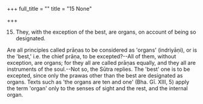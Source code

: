 +++
full_title = ""
title = "15 None"

+++


15. They, with the exception of the best, are organs, on account of being so designated.

Are all principles called prāṇas to be considered as 'organs' (indriyāṇi), or is the 'best,' i.e. the chief prāṇa, to be excepted?--All of them, without exception, are organs; for they all are called prāṇas equally, and they all are instruments of the soul.--Not so, the Sūtra replies. The 'best' one is to be excepted, since only the prawas other than the best are designated as organs. Texts such as 'the organs are ten and one' (Bha. Gī. XIII, 5) apply the term 'organ' only to the senses of sight and the rest, and the internal organ.

